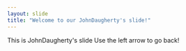 ```yaml
---
layout: slide
title: "Welcome to our JohnDaugherty's slide!"
---
```

This is JohnDaugherty's slide
Use the left arrow to go back!